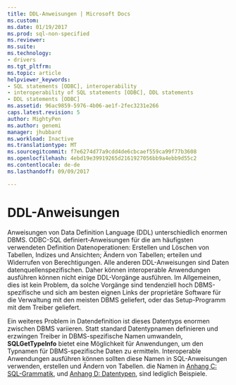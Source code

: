 ```yaml
---
title: DDL-Anweisungen | Microsoft Docs
ms.custom: 
ms.date: 01/19/2017
ms.prod: sql-non-specified
ms.reviewer: 
ms.suite: 
ms.technology:
- drivers
ms.tgt_pltfrm: 
ms.topic: article
helpviewer_keywords:
- SQL statements [ODBC], interoperability
- interoperability of SQL statements [ODBC], DDL statements
- DDL statements [ODBC]
ms.assetid: 96ac9859-5976-4b06-ae1f-2fec3231e266
caps.latest.revision: 5
author: MightyPen
ms.author: genemi
manager: jhubbard
ms.workload: Inactive
ms.translationtype: MT
ms.sourcegitcommit: f7e6274d77a9cdd4de6cbcaef559ca99f77b3608
ms.openlocfilehash: 4ebd19e39919265d2161927056bb9a4ebb9d55c2
ms.contentlocale: de-de
ms.lasthandoff: 09/09/2017

---
```

# <a name="ddl-statements"></a>DDL-Anweisungen
Anweisungen von Data Definition Language (DDL) unterschiedlich enormen DBMS. ODBC-SQL definiert-Anweisungen für die am häufigsten verwendeten Definition Datenoperationen: Erstellen und Löschen von Tabellen, Indizes und Ansichten; Ändern von Tabellen; erteilen und Widerrufen von Berechtigungen. Alle anderen DDL-Anweisungen sind Daten datenquellenspezifischen. Daher können interoperable Anwendungen ausführen können nicht einige DDL-Vorgänge ausführen. Im Allgemeinen, dies ist kein Problem, da solche Vorgänge sind tendenziell hoch DBMS-spezifische und sich am besten eignen Links der proprietäre Software für die Verwaltung mit den meisten DBMS geliefert, oder das Setup-Programm mit dem Treiber geliefert.  
  
 Ein weiteres Problem in Datendefinition ist dieses Datentyps enormen zwischen DBMS variieren. Statt standard Datentypnamen definieren und erzwingen Treiber in DBMS-spezifische Namen umwandeln, **SQLGetTypeInfo** bietet eine Möglichkeit für Anwendungen, um den Typnamen für DBMS-spezifische Daten zu ermitteln. Interoperable Anwendungen ausführen können sollten diese Namen in SQL-Anweisungen verwenden, erstellen und Ändern von Tabellen. die Namen in [Anhang C: SQL-Grammatik](../../../odbc/reference/appendixes/appendix-c-sql-grammar.md), und [Anhang D: Datentypen](../../../odbc/reference/appendixes/appendix-d-data-types.md), sind lediglich Beispiele.

